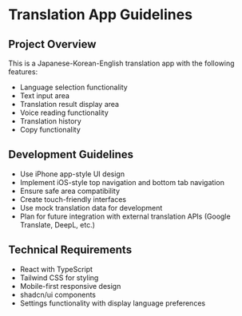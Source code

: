 # Translation App Guidelines

## Project Overview
This is a Japanese-Korean-English translation app with the following features:
- Language selection functionality
- Text input area
- Translation result display area
- Voice reading functionality
- Translation history
- Copy functionality

## Development Guidelines
- Use iPhone app-style UI design
- Implement iOS-style top navigation and bottom tab navigation
- Ensure safe area compatibility
- Create touch-friendly interfaces
- Use mock translation data for development
- Plan for future integration with external translation APIs (Google Translate, DeepL, etc.)

## Technical Requirements
- React with TypeScript
- Tailwind CSS for styling
- Mobile-first responsive design
- shadcn/ui components
- Settings functionality with display language preferences